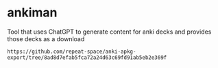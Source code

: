 # ankiman
Tool that uses ChatGPT to generate content for anki decks and provides those decks as a download

```
https://github.com/repeat-space/anki-apkg-export/tree/8ad8d7efab5fca72a24d63c69fd91ab5eb2e369f
```
